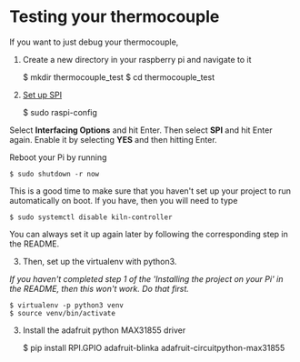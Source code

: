 # Testing your thermocouple

If you want to just debug your thermocouple, 

1. Create a new directory in your raspberry pi and navigate to it

    $ mkdir thermocouple_test
    $ cd thermocouple_test

2. [Set up SPI](https://learn.adafruit.com/adafruits-raspberry-pi-lesson-4-gpio-setup/configuring-spi)

    $ sudo raspi-config

Select **Interfacing Options** and hit Enter. Then select **SPI** and hit Enter again. Enable it by selecting **YES** and then hitting Enter. 

Reboot your Pi by running

    $ sudo shutdown -r now

This is a good time to make sure that you haven't set up your project to run automatically on boot. If you have, then you will need to type

    $ sudo systemctl disable kiln-controller

You can always set it up again later by following the corresponding step in the README.


3. Then, set up the virtualenv with python3. 

*If you haven't completed step 1 of the 'Installing the project on your Pi' in the README, then this won't work. Do that first.*

    $ virtualenv -p python3 venv
    $ source venv/bin/activate
    
3. Install the adafruit python MAX31855 driver
    
    $ pip install RPI.GPIO adafruit-blinka adafruit-circuitpython-max31855




